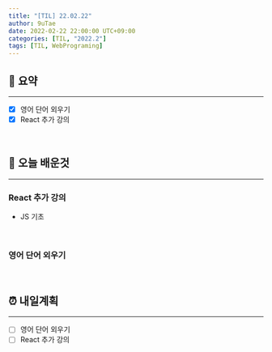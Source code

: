 ```yaml
---
title: "[TIL] 22.02.22"
author: 9uTae
date: 2022-02-22 22:00:00 UTC+09:00
categories: [TIL, "2022.2"]
tags: [TIL, WebPrograming]
---
```


## 🏁 요약

---

- [x] 영어 단어 외우기
- [x] React 추가 강의

<br>

## 📑 오늘 배운것

---

### React 추가 강의

- JS 기초

<br>

### 영어 단어 외우기

<br>

## ⏰ 내일계획

---

- [ ] 영어 단어 외우기
- [ ] React 추가 강의

<br>